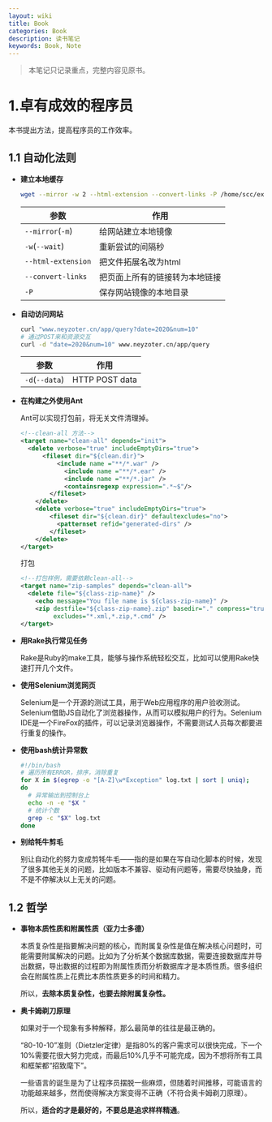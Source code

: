```yaml
---
layout: wiki
title: Book
categories: Book
description: 读书笔记
keywords: Book, Note
---
```


> 本笔记只记录重点，完整内容见原书。

# 1.卓有成效的程序员

本书提出方法，提高程序员的工作效率。

## 1.1 自动化法则

* **建立本地缓存**

  ```bash
  wget --mirror -w 2 --html-extension --convert-links -P /home/scc/example/
  ```

  | 参数               | 作用                           |
  | ------------------ | ------------------------------ |
  | `--mirror`(`-m`)   | 给网站建立本地镜像             |
  | `-w`(`--wait`)     | 重新尝试的间隔秒               |
  | `--html-extension` | 把文件拓展名改为html           |
  | `--convert-links`  | 把页面上所有的链接转为本地链接 |
  | `-P`               | 保存网站镜像的本地目录         |

* **自动访问网站**

  ```bash
  curl "www.neyzoter.cn/app/query?date=2020&num=10"
  # 通过POST来和资源交互
  curl -d "date=2020&num=10" www.neyzoter.cn/app/query
  ```

  | 参数           | 作用           |
  | -------------- | -------------- |
  | `-d`(`--data`) | HTTP POST data |

* **在构建之外使用Ant**

  Ant可以实现打包前，将无关文件清理掉。

  ```xml
  <!--clean-all 方法-->
  <target name="clean-all" depends="init">
  	<delete verbose="true" includeEmptyDirs="true">
      	<fileset dir="${clean.dir}">
          	<include name ="**/*.war" />
              <include name ="**/*.ear" />
              <include name ="**/*.jar" />
              <containsregexp expression=".*~$"/>
          </fileset>
      </delete>
      <delete verbose="true" includeEmptyDirs="true">
          <fileset dir="${clean.dir}" defaultexcludes="no">
          	<patternset refid="generated-dirs" />
          </fileset>
      </delete>
  </target>
  ```

  打包

  ```xml
  <!--打包样例，需要依赖clean-all-->
  <target name="zip-samples" depends="clean-all">
  	<delete file="${class-zip-name}" />
      <echo message="You file name is ${class-zip-name}" />
      <zip destfile="${class-zip-name}.zip" basedir="." compress="true"
           excludes="*.xml,*.zip,*.cmd" />
  </target>
  ```

* **用Rake执行常见任务**

  Rake是Ruby的make工具，能够与操作系统轻松交互，比如可以使用Rake快速打开几个文件。

* **使用Selenium浏览网页**

  Selenium是一个开源的测试工具，用于Web应用程序的用户验收测试。Selenium借助JS自动化了浏览器操作，从而可以模拟用户的行为。Selenium IDE是一个FireFox的插件，可以记录浏览器操作，不需要测试人员每次都要进行重复的操作。

* **使用bash统计异常数**

  ```bash
  #!/bin/bash
  # 遍历所有ERROR，排序，消除重复
  for X in $(egrep -o "[A-Z]\w*Exception" log.txt | sort | uniq);
  do
  	# 异常输出到控制台上
  	echo -n -e "$X "
  	# 统计个数
  	grep -c "$X" log.txt
  done
  ```

* **别给牦牛剪毛**

  别让自动化的努力变成剪牦牛毛——指的是如果在写自动化脚本的时候，发现了很多其他无关的问题，比如版本不兼容、驱动有问题等，需要尽快抽身，而不是不停解决以上无关的问题。

## 1.2 哲学

* **事物本质性质和附属性质（亚力士多德）**

  本质复杂性是指要解决问题的核心，而附属复杂性是值在解决核心问题时，可能需要附属解决的问题。比如为了分析某个数据库数据，需要连接数据库并导出数据，导出数据的过程即为附属性质而分析数据库才是本质性质。很多组织会在附属性质上花费比本质性质更多的时间和精力。

  所以，**去除本质复杂性，也要去除附属复杂性。**

* **奥卡姆剃刀原理**

  如果对于一个现象有多种解释，那么最简单的往往是最正确的。

  “80-10-10”准则（Dietzler定律）是指80%的客户需求可以很快完成，下一个10%需要花很大努力完成，而最后10%几乎不可能完成，因为不想将所有工具和框架都“招致麾下”。

  一些语言的诞生是为了让程序员摆脱一些麻烦，但随着时间推移，可能语言的功能越来越多，然而使得解决方案变得不正确（不符合奥卡姆剃刀原理）。

  所以，**适合的才是最好的，不要总是追求样样精通**。
